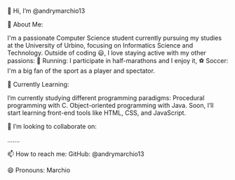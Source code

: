 👋 Hi, I’m @andrymarchio13

👀 About Me:

I'm a passionate Computer Science student currently pursuing my studies at the University of Urbino, focusing on Informatics Science and Technology.
Outside of coding 😃, I love staying active with my other passions:
🏃 Running: I participate in half-marathons and I enjoy it, 
⚽ Soccer: I'm a big fan of the sport as a player and spectator.

🌱 Currently Learning:

I’m currently studying different programming paradigms:
  Procedural programming with C.
  Object-oriented programming with Java.
  Soon, I’ll start learning front-end tools like HTML, CSS, and JavaScript.

💞️ I’m looking to collaborate on:

.......
  
📫 How to reach me: GitHub: @andrymarchio13

😄 Pronouns: Marchio
  
<!---
andrymarchio13/andrymarchio13 is a ✨ special ✨ repository because its `README.md` (this file) appears on your GitHub profile.
You can click the Preview link to take a look at your changes.
--->
